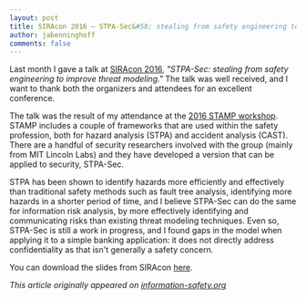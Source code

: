 ```yaml
---
layout: post
title: SIRAcon 2016 – STPA-Sec&#58; stealing from safety engineering to improve threat modeling
author: jabenninghoff
comments: false
---
```

Last month I gave a talk at [SIRAcon 2016](http://siracon2016.busyconf.com/schedule), *"STPA-Sec: stealing from safety engineering to improve threat modeling."* The talk was well received, and I want to thank both the organizers and attendees for an excellent conference.

The talk was the result of my attendance at the [2016 STAMP workshop](http://psas.scripts.mit.edu/home/2016-stamp-workshop/). STAMP includes a couple of frameworks that are used within the safety profession, both for hazard analysis (STPA) and accident analysis (CAST). There are a handful of security researchers involved with the group (mainly from MIT Lincoln Labs) and they have developed a version that can be applied to security, STPA-Sec.

STPA has been shown to identify hazards more efficiently and effectively than traditional safety methods such as fault tree analysis, identifying more hazards in a shorter period of time, and I believe STPA-Sec can do
the same for information risk analysis, by more effectively identifying and communicating risks than existing threat modeling techniques. Even so, STPA-Sec is still a work in progress, and I found gaps in the model
when applying it to a simple banking application: it does not directly address confidentiality as that isn't generally a safety concern.

You can download the slides from SIRAcon [here](/assets/siracon2016-benninghoff-stpa-sec.pdf).

*This article originally appeared on [information-safety.org](https://www.information-safety.org/)*
